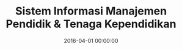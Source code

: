 ---
layout: inner
position: left
title: 'Sistem Informasi Manajemen Pendidik & Tenaga Kependidikan'
lead_text: 'Programmed the back-end and the client-end of the web application.'
tags: ['MySQL Database', 'PHP', 'Yii 2', 'HTML', 'CSS', 'jQuery']
featured_image: '/img/posts/simptk-min.png'
date: 2016-04-01 00:00:00
categories: ['Web Dev']
project_link: ''
button_icon: ''
button_text: ''
order: 9
visible: 1
company: 'Aditya Arta Abadi, PT'
---